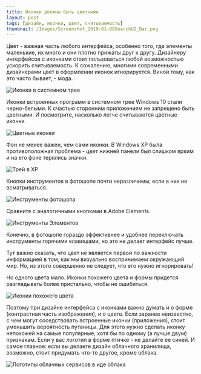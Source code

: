 ```yaml
---
title: Иконки должны быть цветными
layout: post
tags: [дизайн, иконки, цвет, считываемость]
thumbnail: /Images/Screenshot_2019-01-08SearchUI_Bar.png
---
```

Цвет - важная часть любого интерфейса, особенно того, где элементы маленькие, их много и они плотно прижаты друг к другу. Дизайнеру интерфейсов с иконками стоит пользоваться любой возможностью ускорить считываемость. К сожалению, многими современными дизайнерами цвет в оформлении иконок игнорируется. Виной тому, как это часто бывает, - мода. 

![Иконки в системном трее]({{site.baseurl}}/Images/Screenshot_2019-01-08SearchUI_Bar.png)

Иконки встроенных программ в системном трее Windows 10 стали черно-белыми. К счастью сторонним приложениям не запрещено быть цветными. И посмотрите, насколько легче считываются цветные иконки.

![Цветные иконки]({{site.baseurl}}/Images/img_580ab50544559.png)

Фон не менее важен, чем сами иконки. В Windows XP была противоположная проблема - цвет нижней панели был слишком ярким и на его фоне терялись значки.

![Трей в XP]({{site.baseurl}}/Images/145572.png)

Кнопки инструментов в фотошопе почти неразличимы, если в них не всматриваться. 

![Инструменты фотошопа]({{site.baseurl}}/Images/hn45324r2fsrg.png)

Сравните с аналогичными кнопками в Adobe Elements.

![Инструменты Элементов]({{site.baseurl}}/Images/4558745855_f8184e566f_o2.jpg)

Конечно, в фотошопе гораздо эффективнее и удобнее переключать инструменты горячими клавишами, но это не делает интерфейс лучше.

Тут важно сказать, что цвет не является первой по важности информацией в том, как мы визуально воспринимаем окружающий мир. Но, из этого совершенно не следует, что его нужно игнорировать! 

Но одного цвета мало. Иконки похожего цвета и формы придется разглядывать более пристально, чтобы не ошибиться.

![Иконки похожего цвета]({{site.baseurl}}/Images/2f2ff791-6025-44bd-a612-d35dda9648f3.jpg)

Поэтому при дизайне интерфейса с иконками важно думать и о форме (контрастная часть изображения), и о цвете. Если заранее неизвестно, с чем могут соседствовать встроенные иконки (приложения), стоит уменьшить вероятность путаницы. Для этого нужно сделать иконку непохожей на самые популярные, хотя бы по одному (а лучше двум) признакам. Если у вас логотип в форме птичке - не делайте ее синей. И самое главное: если вы делаете дизайн облачного хранилища, возможно, стоит придумать что-то другое, кроме облака.

![Логотипы облачных сервисов в иде облака]({{site.baseurl}}/Images/Screenshot_2019-01-08cloud.jpg)